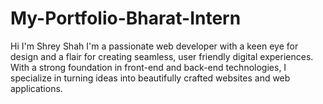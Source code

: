# My-Portfolio-Bharat-Intern
Hi I'm Shrey Shah I'm a passionate web developer with a keen eye for design and a flair for creating seamless, user friendly digital experiences. With a strong foundation in front-end and back-end technologies, I specialize in turning ideas into beautifully crafted websites and web applications.
